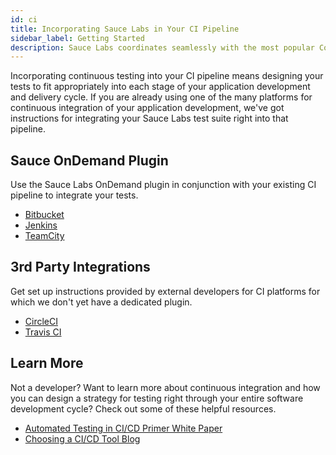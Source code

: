```yaml
---
id: ci
title: Incorporating Sauce Labs in Your CI Pipeline
sidebar_label: Getting Started
description: Sauce Labs coordinates seamlessly with the most popular Continuous Integration platforms.
---
```


Incorporating continuous testing into your CI pipeline means designing your tests to fit appropriately into each stage of your application development and delivery cycle. If you are already using one of the many platforms for continuous integration of your application development, we've got instructions for integrating your Sauce Labs test suite right into that pipeline.

<div className="box-wrapper" markdown="1">
  <div className="box box1 card">
    <div className="container">
    <h2>Sauce OnDemand Plugin</h2>
    <p>Use the Sauce Labs OnDemand plugin in conjunction with your existing CI pipeline to integrate your tests.<br/>
      <ul>
        <li><a href="/basics/integrations/bitbucket">Bitbucket</a></li>
        <li><a href="/basics/integrations/jenkins">Jenkins</a></li>
        <li><a href="/basics/integrations/teamcity">TeamCity</a></li>
      </ul></p>
    </div>
  </div>
  <div className="box box2 card">
    <div className="container">
    <h2>3rd Party Integrations</h2>
    <p>Get set up instructions provided by external developers for CI platforms for which we don't yet have a dedicated plugin.<br/>
      <ul>
        <li><a href="https://circleci.com/integrations/saucelabs/">CircleCI</a></li>
        <li><a href="https://docs.travis-ci.com/user/sauce-connect/">Travis CI</a></li>
      </ul></p>
    </div>
  </div>
</div>
<div>
  <div className="box boxwidebottom card">
    <div className="container">
    <h2>Learn More</h2>
    <p>Not a developer? Want to learn more about continuous integration and how you can design a strategy for testing right through your entire software development cycle? Check out some of these helpful resources.<br/>
      <ul>
        <li><a href="https://saucelabs.com/resources/articles/automated-testing-in-cicd-a-continuous-integration-server-integration-primer">Automated Testing in CI/CD Primer White Paper</a></li>
        <li><a href="https://saucelabs.com/blog/choosing-a-ci-cd-tool">Choosing a CI/CD Tool Blog</a></li>
      </ul></p>
    </div>
  </div>
</div>

